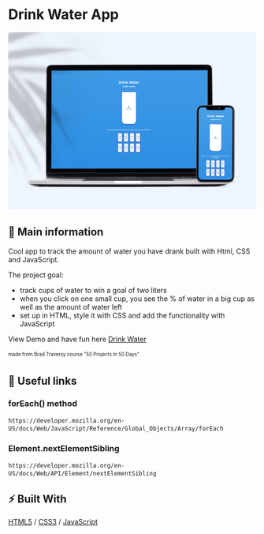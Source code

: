 # Drink Water App

![cover](./assets/water.jpg)

## 🦉 Main information

Cool app to track the amount of water you have drank built with Html, CSS and  JavaScript.

The project goal:

- track cups of water to win a goal of two liters
- when you click on one small cup, you see the % of water in a big cup as well as the amount of water left
- set up in HTML, style it with CSS and add the functionality with JavaScript

View Demo and have fun here <a href="https://khaloui-salaheddine.github.io/drink-water/" target="_blank">Drink Water</a> 

<sub><sup>made from Brad Traversy course "50 Projects In 50 Days"</sup></sub>

## 🦊 Useful links 

### forEach() method

```
https://developer.mozilla.org/en-US/docs/Web/JavaScript/Reference/Global_Objects/Array/forEach
```

### Element.nextElementSibling

```
https://developer.mozilla.org/en-US/docs/Web/API/Element/nextElementSibling
```



## ⚡ Built With
[HTML5](https://www.w3schools.com/html/) / [CSS3](https://www.w3schools.com/css/) / [JavaScript](https://www.w3schools.com/js/)
